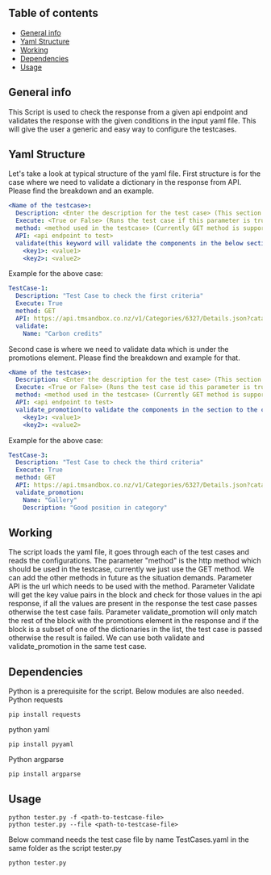 ## Table of contents
* [General info](#general-info)
* [Yaml Structure](#Yaml-Structure)
* [Working](#working)
* [Dependencies](#Dependencies)
* [Usage](#usage)

## General info
This Script is used to check the response from a given api endpoint and validates the response with the given conditions 
in the input yaml file. This will give the user a generic and easy way to configure the testcases.
 
## Yaml Structure
Let's take a look at typical structure of the yaml file.
First structure is for the case where we need to validate a dictionary in the response from API. Please find the
breakdown and an example.
```yaml
<Name of the testcase>:
  Description: <Enter the description for the test case> (This section is optional)
  Execute: <True or False> (Runs the test case if this parameter is true)
  method: <method used in the testcase> (Currently GET method is supported)
  API: <api endpoint to test>
  validate(this keyword will validate the components in the below section to the content in the response):
    <key1>: <value1>
    <key2>: <value2>
 ```
Example for the above case:
```yaml
TestCase-1:
  Description: "Test Case to check the first criteria"
  Execute: True
  method: GET
  API: https://api.tmsandbox.co.nz/v1/Categories/6327/Details.json?catalogue=false
  validate:
    Name: "Carbon credits"
```
Second case is where we need to validate data which is under the promotions element. Please find the breakdown and 
example for that.
```yaml
<Name of the testcase>:
  Description: <Enter the description for the test case> (This section is optional)
  Execute: <True or False> (Runs the test case id this parameter is true)
  method: <method used in the testcase> (Currently GET method is supported)
  API: <api endpoint to test>
  validate_promotion(to validate the components in the section to the content in promotions section of response):
    <key1>: <value1>
    <key2>: <value2>
 ```
Example for the above case:
```yaml
TestCase-3:
  Description: "Test Case to check the third criteria"
  Execute: True
  method: GET
  API: https://api.tmsandbox.co.nz/v1/Categories/6327/Details.json?catalogue=false
  validate_promotion:
    Name: "Gallery"
    Description: "Good position in category"
 ```
## Working
The script loads the yaml file, it goes through each of the test cases and reads the configurations. The parameter 
"method" is the http method which should be used in the testcase, currently we just use the GET method. We can add 
the other methods in future as the situation demands. Parameter API is the url which needs to be used with the 
method. Parameter Validate will get the key value pairs in the block and check for those values in the api response,
if all the values are present in the response the test case passes otherwise the test case fails. Parameter 
validate_promotion will only match the rest of the block with the promotions element in the response and if the 
block is a subset of one of the dictionaries in the list, the test case is passed otherwise the result is failed. 
We can use both validate and validate_promotion in the same test case.
 
## Dependencies
 Python is a prerequisite for the script. 
 Below modules are also needed.
 Python requests
```
pip install requests
```
 python yaml
```
pip install pyyaml
```
 Python argparse
``` 
pip install argparse
```
## Usage
```
python tester.py -f <path-to-testcase-file>
python tester.py --file <path-to-testcase-file>
```
Below command needs the test case file by name TestCases.yaml in the same folder as the script tester.py
```
python tester.py 
```